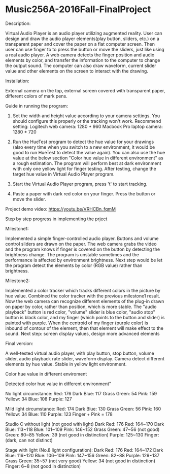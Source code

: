 # Music256A-2016Fall-FinalProject


Description:

Virtual Audio Player is an audio player utilizing augmented reality. User can design and draw the audio player elements(play button, sliders, etc.) on a transparent paper and cover the paper on a flat computer screen. Then user can use finger to to press the button or move the sliders, just like using a real audio player. A web camera detects the finger position and audio elements by color, and transfer the information to the computer to change the output sound. The computer can also draw waveform, current slider value and other elements on the screen to interact with the drawing. 


Installation: 

External camera on the top, external screen covered with transparent paper, different colors of mark pens.


Guide in running the program:

1. Set the width and height value according to your camera settings. You should configure this properly or the tracking won't work.
   Recommend setting:
       Logitech web camera: 1280 * 960
       Macbook Pro laptop camera: 1280 * 720
		
2. Run the HueTest program to detect the hue value for your drawings (also every time when you switch to a new environment, it would be good to run HueTest to detect the value again). You can also use the hue value at the below section "Color hue value in different environment" as a rough estimation. The program will perform best at dark environment with  only one yellow light for finger testing. After testing, change the target hue value in Virtual Audio Player program.

3. Start the Virtual Audio Player program, press 't' to start tracking.

4. Paste a paper with dark red color on your finger. Press the button or move the slider.


Project demo video: https://youtu.be/VRHCBn_fqmM


Step by step progress in implementing the prject

Milestone1:

Implemented a simple finger-controlled audio player. Buttons and volume control sliders are drawn on the paper. The web camera grabs the video and the program knows if finger is covered on the button by detecting the brightness change. The program is unstable sometimes and the performance is affected by environment brightness.
Next step would be let the program detect the elements by color (RGB value) rather than brightness.

Milestone2:

Implemented a color tracker which tracks different colors in the picture by hue value. Combined the color tracker with the previous milestone1 result. Now the web camera can recognize different elements of the plug-in drawn on paper by color, rather than position, which is more stable. The "audio playback" button is red color, "volume" slider is blue color, "audio stop" button is black color, and my finger (which points to the button and slider) is painted with purple. When the centroid of my finger (purple color) is inbound of contour of the element, then that element will make effect to the sound.
Next step: screen display values, design more advanced elements

Final version: 

A well-tested virtual audio player, with play button, stop button, volume slider, audio playback rate slider, waveform display. Camera detect different elements by hue value. Stable in yellow light environment.


Color hue value in different enviroment

Detected color hue value in different environment"

No light circumstance:
Red: 176
Dark Blue: 117
Grass Green: 54
Pink: 159
Yellow: 34
Blue: 108
Purple: 127

Mild light circumstance:
Red: 174
Dark Blue: 130
Grass Green: 56
Pink: 160
Yellow: 34
Blue: 110
Purple: 123
Finger + Pink = 178

Studio C without light (not good with light)
Dark Red: 176
Red: 164~170
Dark Blue: 113~118
Blue: 101~109
Pink: 146~152
Grass Green: 47~56 (not good)
Green: 80~85
Yellow: 39 (not good in distinction)
Purple: 125~130
Finger: (dark, can not distinct)

Stage with light (No.8 light configuration):
Dark Red: 176
Red: 164~172
Dark Blue: 116~120
Blue: 106~109
Pink: 147~156
Green: 82~88
Purple: 129~137
Grass Green: 35~57 (not very good)
Yellow: 34 (not good in distinction)
Finger: 6~8 (not good in distinction)
